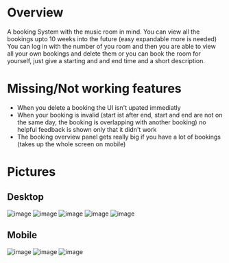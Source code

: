 # Overview
A booking System with the music room in mind.
You can view all the bookings upto 10 weeks into the future (easy expandable more is needed)
You can log in with the number of you room and then you are able to view all your own bookings and delete them or you can book the room for yourself, just give a starting and and end time and a short description.

# Missing/Not working features
+ When you delete a booking the UI isn't upated immediatly
+ When your booking is invalid (start ist after end, start and end are not on the same day, the booking is overlapping with another booking) no helpful feedback is shown only that it didn't work
+ The booking overview panel gets really big if you have a lot of bookings (takes up the whole screen on mobile)

# Pictures
  ## Desktop
  ![image](https://github.com/plhrtr/bookingSystem/assets/63469583/9018118f-da19-49cf-8a4a-ec7d69edb050)
  ![image](https://github.com/plhrtr/bookingSystem/assets/63469583/e8ec03f7-9968-44ba-8c98-c077fb80ac0d)
  ![image](https://github.com/plhrtr/bookingSystem/assets/63469583/33d4c463-6676-41e0-b2dd-af154c5d17ae)
  ![image](https://github.com/plhrtr/bookingSystem/assets/63469583/bcbee035-0ee8-48d4-892b-e9a14523bd1d)
  ![image](https://github.com/plhrtr/bookingSystem/assets/63469583/baff712c-a77f-441e-afc7-d8270f40f444)

  
  ## Mobile
  ![image](https://github.com/plhrtr/bookingSystem/assets/63469583/25c96853-5ce3-4236-af88-08223cf682c8)
  ![image](https://github.com/plhrtr/bookingSystem/assets/63469583/034a540f-c1fb-41ee-94f8-0710216c08dc)
  ![image](https://github.com/plhrtr/bookingSystem/assets/63469583/8ca29dee-ead5-448c-9c0d-7aa4b3727f95)



